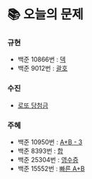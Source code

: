  # 📚 오늘의 문제
### 규현
- 백준 10866번 : [덱](https://www.acmicpc.net/problem/10866)
- 백준 9012번 : [괄호](https://www.acmicpc.net/problem/9012)
### 수진
- [로또 당첨금](https://github.com/Gyuddi/Spam_Que/blob/main/2022%EB%85%8410%EC%9B%9408%EC%9D%BC/%EB%A1%9C%EB%98%90%20%EB%8B%B9%EC%B2%A8%EA%B8%88%20%EB%AC%B8%EC%A0%9C.md)
### 주혜
- 백준 10950번 : [A+B - 3](https://www.acmicpc.net/problem/10950)
- 백준 8393번 : [합](https://www.acmicpc.net/problem/8393)
- 백준 25304번 : [영수증](https://www.acmicpc.net/problem/25304)
- 백준 15552번 : [빠른 A+B](https://www.acmicpc.net/problem/15552)



